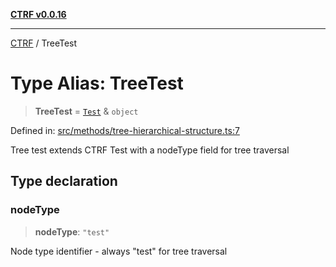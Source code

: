 [**CTRF v0.0.16**](../README.md)

***

[CTRF](../README.md) / TreeTest

# Type Alias: TreeTest

> **TreeTest** = [`Test`](../interfaces/Test.md) & `object`

Defined in: [src/methods/tree-hierarchical-structure.ts:7](https://github.com/ctrf-io/ctrf-core-js/blob/main/src/methods/tree-hierarchical-structure.ts#L7)

Tree test extends CTRF Test with a nodeType field for tree traversal

## Type declaration

### nodeType

> **nodeType**: `"test"`

Node type identifier - always "test" for tree traversal
